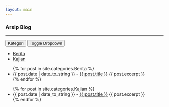 ```yaml
---
layout: main
---
```


### Arsip Blog
---

<div class="btn-group">
  <button type="button" class="btn btn-danger">Kategori</button>
  <button type="button" class="btn btn-danger dropdown-toggle" data-toggle="dropdown" aria-expanded="false">
    <span class="caret"></span>
    <span class="sr-only">Toggle Dropdown</span>
  </button>
  <ul class="dropdown-menu" role="menu">
    <li><a href="#berita" id="filterProblems-all">Berita</a></li>
    <li><a href="#kajian" id="filterProblems-solved">Kajian</a></li>
  </ul>
</div>

<div class="content">
  <div class="tab-content">
    <div class="tab-pane active" id="berita">
      <ul>
        {% for post in site.categories.Berita %}
          <li><span>{{ post.date | date_to_string }}</span> - <a href="{{ site.baseurl }}{{ post.url }}">{{ post.title }}</a>
          {{ post.excerpt }}</li>
        {% endfor %}
      </ul>
    </div>
    <div class="tab-pane active" id="berita">
      <ul>
        {% for post in site.categories.Kajian %}
          <li><span>{{ post.date | date_to_string }}</span> - <a href="{{ site.baseurl }}{{ post.url }}">{{ post.title }}</a>
          {{ post.excerpt }}</li>
        {% endfor %}
      </ul>
    </div>
  </div>
</div>
